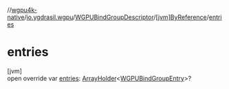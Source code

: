//[wgpu4k-native](../../../../index.md)/[io.ygdrasil.wgpu](../../index.md)/[WGPUBindGroupDescriptor](../index.md)/[[jvm]ByReference](index.md)/[entries](entries.md)

# entries

[jvm]\
open override var [entries](entries.md): [ArrayHolder](../../../ffi/-array-holder/index.md)&lt;[WGPUBindGroupEntry](../../-w-g-p-u-bind-group-entry/index.md)&gt;?